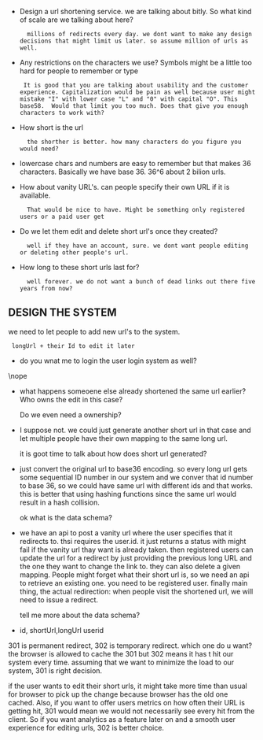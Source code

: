 - Design a url shortening service. we are talking about bitly. So what kind of scale are we talking about here?

        millions of redirects every day. we dont want to make any design decisions that might limit us later. so assume million of urls as well.

- Any restrictions on the characters we use? Symbols might be a little too hard for people to remember or type

       It is good that you are talking about usability and the customer experience. Capitalization would be pain as well because user might mistake "I" with lower case "L" and "0" with capital "O". This base58.  Would that limit you too much. Does that give you enough characters to work with?

- How short is the url

        the shorther is better. how many characters do you figure you would need?

- lowercase chars and numbers are easy to remember but that makes 36 characters. Basically we have base 36. 36^6 about 2 bilion urls.

- How about vanity URL's. can people specify their own URL if it is available.

        That would be nice to have. Might be something only registered users or a paid user get

- Do we let them edit and delete short url's once they created?

        well if they have an account, sure. we dont want people editing or deleting other people's url.

- How long to these short urls last for?

        well forever. we do not want a bunch of dead links out there five years from now?

## DESIGN THE SYSTEM

we need to let people to add new url's to the system.

     longUrl + their Id to edit it later

- do you wnat me to login the user login system as well?

\nope

- what happens someoene else already shortened the same url earlier? Who owns the edit in this case?

  Do we even need a ownership?

- I suppose not. we could just generate another short url in that case and let multiple people have their own mapping to the same long url.

  it is goot time to talk about how does short url generated?

- just convert the original url to base36 encoding. so every long url gets some sequential ID number in our system and we conver that id number to base 36, so we could have same url with different ids and that works. this is better that using hashing functions since the same url would result in a hash collision.

  ok what is the data schema?

- we have an api to post a vanity url where the user specifies that it redirects to. thsi requires the user.id. it just returns a status with might fail if the vanity url thay want is already taken. then registered users can update the url for a redirect by just providing the previous long URL and the one they want to change the link to. they can also delete a given mapping. People might forget what their short url is, so we need an api to retrieve an existing one. you need to be registered user. finally main thing, the actual redirection: when people visit the shortened url, we will need to issue a redirect.

  tell me more about the data schema?

- id, shortUrl,longUrl userid

301 is permanent redirect, 302 is temporary redirect. which one do u want? the browser is allowed to cache the 301 but 302 means it has t hit our system every time. assuming that we want to minimize the load to our system, 301 is right decision.

if the user wants to edit their short urls, it might take more time than usual for browser to pick up the change because browser has the old one cached. Also, if you want to offer users metrics on how often their URL is getting hit, 301 would mean we would not necessarily see every hit from the client. So if you want analytics as a feature later on and a smooth user experience for editing urls, 302 is better choice.
